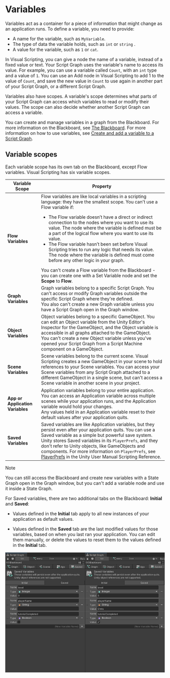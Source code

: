 # Variables

Variables act as a container for a piece of information that might change as an application runs. To define a variable, you need to provide: 

- A name for the variable, such as `MyVariable`.
- The type of data the variable holds, such as `int` or `string` .
- A value for the variable, such as `1` or `cat`. 

In Visual Scripting, you can give a node the name of a variable, instead of a fixed value or text. Your Script Graph uses the variable's name to access its value. For example, you can use a variable called `Count`, with an `int` type and a value of `1`. You can use an Add node in Visual Scripting to add 1 to the value of `Count`, and save the new value in `Count` to use again in another part of your Script Graph, or a different Script Graph. 

Variables also have scopes. A variable's scope determines what parts of your Script Graph can access which variables to read or modify their values. The scope can also decide whether another Script Graph can access a variable. 

You can create and manage variables in a graph from the Blackboard. For more information on the Blackboard, see [The Blackboard](vs-interface-overview.md#the-blackboard). For more information on how to use variables, see [Create and add a variable to a Script Graph](vs-add-variable-graph.md).

## Variable scopes

Each variable scope has its own tab on the Blackboard, except Flow variables. Visual Scripting has six variable scopes. 

<table>
<thead>
<tr>
<th><strong>Variable Scope</strong></th>
<th><strong>Property</strong></th>
</tr>
</thead>
<tbody>
<tr>
<td><strong>Flow Variables</strong></td>
<td>Flow variables are like local variables in a scripting language: they have the smallest scope. You can't use a Flow variable if:<br/>
<ul>
<li>The Flow variable doesn’t have a direct or indirect connection to the nodes where you want to use its value. The node where the variable is defined must be a part of the logical flow where you want to use its value.</li>
<li>The Flow variable hasn’t been set before Visual Scripting tries to run any logic that needs its value. The node where the variable is defined must come before any other logic in your graph.</li>
</ul>
You can't create a Flow variable from the Blackboard - you can create one with a Set Variable node and set the <strong>Scope</strong> to <strong>Flow</strong>.
</td>
</tr>
<tr>
<td><strong>Graph Variables</strong></td>
<td>Graph variables belong to a specific Script Graph. You can't access or modify Graph variables outside the specific Script Graph where they're defined. <br/>You also can't create a new Graph variable unless you have a Script Graph open in the Graph window.</td>
</tr>
<tr>
<td><strong>Object Variables</strong></td>
<td>Object variables belong to a specific GameObject. You can edit an Object variable from the Unity Editor's Inspector for the GameObject, and the Object variable is accessible in all graphs attached to the GameObject. <br/>You can't create a new Object variable unless you've opened your Script Graph from a Script Machine component on a GameObject.</td>
</tr>
<tr>
<td><strong>Scene Variables</strong></td>
<td>Scene variables belong to the current scene. Visual Scripting creates a new GameObject in your scene to hold references to your Scene variables. You can access your Scene variables from any Script Graph attached to a different GameObject in a single scene, but can't access a Scene variable in another scene in your project.</td>
</tr>
<tr>
<td><strong>App or Application Variables</strong></td>
<td>Application variables belong to your entire application. You can access an Application variable across multiple scenes while your application runs, and the Application variable would hold your changes. <br/>Any values held in an Application variable reset to their default values after your application quits.</td>
</tr>
<tr>
<td><strong>Saved Variables</strong></td>
<td>Saved variables are like Application variables, but they persist even after your application quits. You can use a Saved variable as a simple but powerful save system. Unity stores Saved variables in its <code>PlayerPrefs</code>, and they don't refer to Unity objects, like GameObjects and components. For more information on <code>PlayerPrefs</code>, see <a href="https://docs.unity3d.com/ScriptReference/PlayerPrefs.html">PlayerPrefs</a> in the Unity User Manual Scripting Reference.</td>
</tr>
</tbody>
</table>

> [!NOTE]
> You can still access the Blackboard and create new variables with a State Graph open in the Graph window, but you can't add a variable node and use it inside a State Graph. 

For Saved variables, there are two additional tabs on the Blackboard: **Initial** and **Saved**: 

- Values defined in the **Initial** tab apply to all new instances of your application as default values. 

- Values defined in the **Saved** tab are the last modified values for those variables, based on when you last ran your application. You can edit them manually, or delete the values to reset them to the values defined in the **Initial** tab. 

![An image that displays a comparison between the Initial and Saved tabs for a set of defined Saved variables. The values for the Saved variables are different across the Initial and Saved tabs.](images/vs-saved-variables.png)

